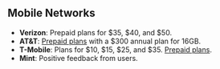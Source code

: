 ## Mobile Networks

- **Verizon**: Prepaid plans for $35, $40, and $50.
- **AT&T**: [Prepaid plans](https://www.att.com/buy/wireless/prepaid/plans) with a $300 annual plan for 16GB.
- **T-Mobile**: Plans for $10, $15, $25, and $35. [Prepaid plans](https://prepaid.t-mobile.com/prepaid-plans/connect).
- **Mint**: Positive feedback from users.

